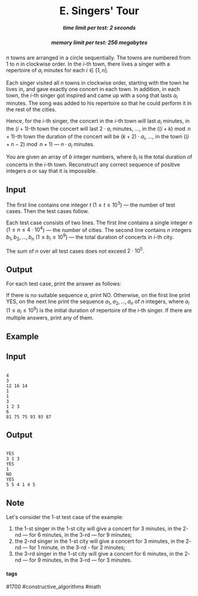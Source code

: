 <h1 style='text-align: center;'> E. Singers' Tour</h1>

<h5 style='text-align: center;'>time limit per test: 2 seconds</h5>
<h5 style='text-align: center;'>memory limit per test: 256 megabytes</h5>

$n$ towns are arranged in a circle sequentially. The towns are numbered from $1$ to $n$ in clockwise order. In the $i$-th town, there lives a singer with a repertoire of $a_i$ minutes for each $i \in [1, n]$.

Each singer visited all $n$ towns in clockwise order, starting with the town he lives in, and gave exactly one concert in each town. In addition, in each town, the $i$-th singer got inspired and came up with a song that lasts $a_i$ minutes. The song was added to his repertoire so that he could perform it in the rest of the cities.

Hence, for the $i$-th singer, the concert in the $i$-th town will last $a_i$ minutes, in the $(i + 1)$-th town the concert will last $2 \cdot a_i$ minutes, ..., in the $((i + k) \bmod n + 1)$-th town the duration of the concert will be $(k + 2) \cdot a_i$, ..., in the town $((i + n - 2) \bmod n + 1)$ — $n \cdot a_i$ minutes.

You are given an array of $b$ integer numbers, where $b_i$ is the total duration of concerts in the $i$-th town. Reconstruct any correct sequence of positive integers $a$ or say that it is impossible.

## Input

The first line contains one integer $t$ $(1 \le t \le 10^3$) — the number of test cases. Then the test cases follow.

Each test case consists of two lines. The first line contains a single integer $n$ ($1 \le n \le 4 \cdot 10^4$) — the number of cities. The second line contains $n$ integers $b_1, b_2, \dots, b_n$ ($1 \le b_i \le 10^{9}$) — the total duration of concerts in $i$-th city.

The sum of $n$ over all test cases does not exceed $2 \cdot 10^5$.

## Output

For each test case, print the answer as follows:

If there is no suitable sequence $a$, print NO. Otherwise, on the first line print YES, on the next line print the sequence $a_1, a_2, \dots, a_n$ of $n$ integers, where $a_i$ ($1 \le a_i \le 10^{9}$) is the initial duration of repertoire of the $i$-th singer. If there are multiple answers, print any of them.

## Example

## Input


```

4
3
12 16 14
1
1
3
1 2 3
6
81 75 75 93 93 87

```
## Output


```

YES
3 1 3 
YES
1 
NO
YES
5 5 4 1 4 5 

```
## Note

Let's consider the $1$-st test case of the example:

1. the $1$-st singer in the $1$-st city will give a concert for $3$ minutes, in the $2$-nd — for $6$ minutes, in the $3$-rd — for $9$ minutes;
2. the $2$-nd singer in the $1$-st city will give a concert for $3$ minutes, in the $2$-nd — for $1$ minute, in the $3$-rd - for $2$ minutes;
3. the $3$-rd singer in the $1$-st city will give a concert for $6$ minutes, in the $2$-nd — for $9$ minutes, in the $3$-rd — for $3$ minutes.


#### tags 

#1700 #constructive_algorithms #math 